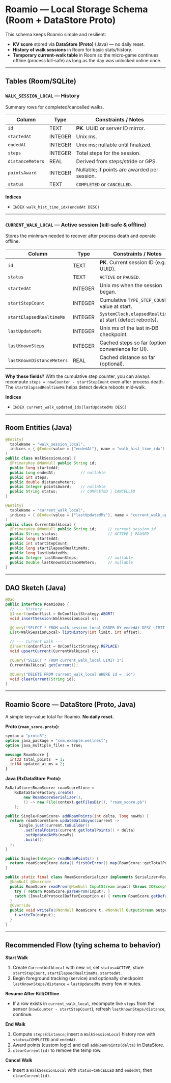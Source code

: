 # Roamio — Local Storage Schema (Room + DataStore Proto)

This schema keeps Roamio simple and resilient:

* **KV score** stored via **DataStore (Proto)** (Java) — no daily reset.
* **History of walk sessions** in Room for basic stats/history.
* **Temporary current-walk table** in Room so the micro‑game continues offline (process kill‑safe) as long as the day was unlocked online once.

---

## Tables (Room/SQLite)

### `WALK_SESSION_LOCAL` — History

Summary rows for completed/cancelled walks.

| Column           | Type    | Constraints / Notes                          |
| ---------------- | ------- | -------------------------------------------- |
| `id`             | TEXT    | **PK**. UUID or server ID mirror.            |
| `startedAt`      | INTEGER | Unix ms.                                     |
| `endedAt`        | INTEGER | Unix ms; nullable until finalized.           |
| `steps`          | INTEGER | Total steps for the session.                 |
| `distanceMeters` | REAL    | Derived from steps/stride or GPS.            |
| `pointsAward`    | INTEGER | Nullable; if points are awarded per session. |
| `status`         | TEXT    | `COMPLETED` or `CANCELLED`.                  |

**Indices**

* `INDEX walk_hist_time_idx(endedAt DESC)`

---

### `CURRENT_WALK_LOCAL` — Active session (kill‑safe & offline)

Stores the *minimum* needed to recover after process death and operate offline.

| Column                    | Type    | Constraints / Notes                                        |
| ------------------------- | ------- | ---------------------------------------------------------- |
| `id`                      | TEXT    | **PK**. Current session ID (e.g., UUID).                   |
| `status`                  | TEXT    | `ACTIVE` or `PAUSED`.                                      |
| `startedAt`               | INTEGER | Unix ms when the session began.                            |
| `startStepCount`          | INTEGER | Cumulative `TYPE_STEP_COUNTER` value at start.             |
| `startElapsedRealtimeMs`  | INTEGER | `SystemClock.elapsedRealtime()` at start (detect reboots). |
| `lastUpdatedMs`           | INTEGER | Unix ms of the last in‑DB checkpoint.                      |
| `lastKnownSteps`          | INTEGER | Cached steps so far (optional convenience for UI).         |
| `lastKnownDistanceMeters` | REAL    | Cached distance so far (optional).                         |

**Why these fields?** With the cumulative step counter, you can always recompute `steps = nowCounter - startStepCount` even after process death. The `startElapsedRealtimeMs` helps detect device reboots mid‑walk.

**Indices**

* `INDEX current_walk_updated_idx(lastUpdatedMs DESC)`

---

## Room Entities (Java)

```java
@Entity(
  tableName = "walk_session_local",
  indices = { @Index(value = {"endedAt"}, name = "walk_hist_time_idx") }
)
public class WalkSessionLocal {
  @PrimaryKey @NonNull public String id;
  public long startedAt;
  public Long endedAt;           // nullable
  public int steps;
  public double distanceMeters;
  public Integer pointsAward;    // nullable
  public String status;          // COMPLETED | CANCELLED
}

@Entity(
  tableName = "current_walk_local",
  indices = { @Index(value = {"lastUpdatedMs"}, name = "current_walk_updated_idx") }
)
public class CurrentWalkLocal {
  @PrimaryKey @NonNull public String id;     // current session id
  public String status;                      // ACTIVE | PAUSED
  public long startedAt;
  public int startStepCount;
  public long startElapsedRealtimeMs;
  public long lastUpdatedMs;
  public Integer lastKnownSteps;             // nullable
  public Double lastKnownDistanceMeters;     // nullable
}
```

---

## DAO Sketch (Java)

```java
@Dao
public interface RoamioDao {
  // --- History ---
  @Insert(onConflict = OnConflictStrategy.ABORT)
  void insertSession(WalkSessionLocal s);

  @Query("SELECT * FROM walk_session_local ORDER BY endedAt DESC LIMIT :limit OFFSET :offset")
  List<WalkSessionLocal> listHistory(int limit, int offset);

  // --- Current walk ---
  @Insert(onConflict = OnConflictStrategy.REPLACE)
  void upsertCurrent(CurrentWalkLocal c);

  @Query("SELECT * FROM current_walk_local LIMIT 1")
  CurrentWalkLocal getCurrent();

  @Query("DELETE FROM current_walk_local WHERE id = :id")
  void clearCurrent(String id);
}
```

---

## Roamio Score — DataStore (Proto, Java)

A simple key–value total for Roamio. **No daily reset.**

**Proto (********`roam_score.proto`********):**

```proto
syntax = "proto3";
option java_package = "com.example.wellnest";
option java_multiple_files = true;

message RoamScore {
  int32 total_points  = 1;
  int64 updated_at_ms = 2;
}
```

**Java (RxDataStore Proto):**

```java
RxDataStore<RoamScore> roamScoreStore =
    RxDataStoreFactory.create(
        new RoamScoreSerializer(),
        () -> new File(context.getFilesDir(), "roam_score.pb")
    );

public Single<RoamScore> addRoamPoints(int delta, long nowMs) {
  return roamScoreStore.updateDataAsync(current ->
      Single.just(current.toBuilder()
        .setTotalPoints(current.getTotalPoints() + delta)
        .setUpdatedAtMs(nowMs)
        .build())
  );
}

public Single<Integer> readRoamPoints() {
  return roamScoreStore.data().firstOrError().map(RoamScore::getTotalPoints);
}

public static final class RoamScoreSerializer implements Serializer<RoamScore> {
  @NonNull @Override
  public RoamScore readFrom(@NonNull InputStream input) throws IOException {
    try { return RoamScore.parseFrom(input); }
    catch (InvalidProtocolBufferException e) { return RoamScore.getDefaultInstance(); }
  }
  @Override
  public void writeTo(@NonNull RoamScore t, @NonNull OutputStream output) throws IOException {
    t.writeTo(output);
  }
}
```

---

## Recommended Flow (tying schema to behavior)

**Start Walk**

1. Create `CurrentWalkLocal` with new `id`, set `status=ACTIVE`, store `startStepCount`, `startElapsedRealtimeMs`, `startedAt`.
2. Begin foreground tracking (service) and optionally checkpoint `lastKnownSteps/distance` + `lastUpdatedMs` every few minutes.

**Resume After Kill/Offline**

* If a row exists in `current_walk_local`, recompute live `steps` from the sensor (`nowCounter - startStepCount`), refresh `lastKnownSteps/distance`, continue.

**End Walk**

1. Compute `steps`/`distance`; insert a `WalkSessionLocal` history row with `status=COMPLETED` and `endedAt`.
2. Award points (custom logic) and call `addRoamPoints(delta)` in DataStore.
3. `clearCurrent(id)` to remove the temp row.

**Cancel Walk**

* Insert a `WalkSessionLocal` with `status=CANCELLED` and `endedAt`, then `clearCurrent(id)`.
